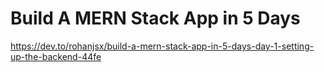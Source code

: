 # Build A MERN Stack App in 5 Days

https://dev.to/rohanjsx/build-a-mern-stack-app-in-5-days-day-1-setting-up-the-backend-44fe
